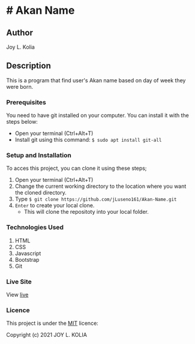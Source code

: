 # # Akan Name

## Author
Joy L. Kolia

## Description
This is a program that find user's Akan name based on day of week they were born.

### Prerequisites
You need to have git installed on your computer. You can install it with the steps below:
   -  Open your terminal (Ctrl+Alt+T)
   -  Install git using this command:
        `$ sudo apt install git-all`

### Setup and Installation
To acces this project, you can clone it using these steps;
1. Open your terminal (Ctrl+Alt+T)
2. Change the current working directory to the location where you want the cloned directory.
3. Type `$ git clone https://github.com/jLuseno161/Akan-Name.git`
4. `Enter` to create your local clone.
    * This will clone the repositoty into your local folder.

### Technologies Used
1. HTML
2. CSS
3. Javascript
4. Bootstrap
5. Git

### Live Site
View [live](https://jluseno161.github.io/Akan-Name/)

### Licence
This project is under the  [MIT](LICENSE) licence:<br>

Copyright (c) 2021 JOY L. KOLIA